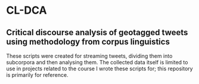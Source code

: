 # CL-DCA
## Critical discourse analysis of geotagged tweets using methodology from corpus linguistics
These scripts were created for streaming tweets, dividing them into subcorpora and then analysing them.
The collected data itself is limited to use in projects related to the course I wrote these scripts for; this repository is primarily for reference.
